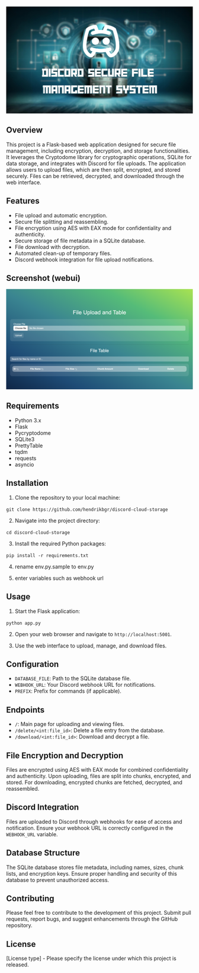 ![Project Banner](/repo/banner.png)

## Overview

This project is a Flask-based web application designed for secure file management, including encryption, decryption, and storage functionalities. It leverages the Cryptodome library for cryptographic operations, SQLite for data storage, and integrates with Discord for file uploads. The application allows users to upload files, which are then split, encrypted, and stored securely. Files can be retrieved, decrypted, and downloaded through the web interface.

## Features

- File upload and automatic encryption.
- Secure file splitting and reassembling.
- File encryption using AES with EAX mode for confidentiality and authenticity.
- Secure storage of file metadata in a SQLite database.
- File download with decryption.
- Automated clean-up of temporary files.
- Discord webhook integration for file upload notifications.

## Screenshot (webui)

![Web UI](/repo/webui.png)

## Requirements

- Python 3.x
- Flask
- Pycryptodome
- SQLite3
- PrettyTable
- tqdm
- requests
- asyncio

## Installation

1.  Clone the repository to your local machine:

`git clone https://github.com/hendrikbgr/discord-cloud-storage`

2. Navigate into the project directory:

`cd discord-cloud-storage`

3. Install the required Python packages:

`pip install -r requirements.txt`

4. rename env.py.sample to env.py

5. enter variables such as webhook url

## Usage

1.  Start the Flask application:

`python app.py`

2.  Open your web browser and navigate to `http://localhost:5001`.

3.  Use the web interface to upload, manage, and download files.

## Configuration

- `DATABASE_FILE`: Path to the SQLite database file.
- `WEBHOOK_URL`: Your Discord webhook URL for notifications.
- `PREFIX`: Prefix for commands (if applicable).

## Endpoints

- `/`: Main page for uploading and viewing files.
- `/delete/<int:file_id>`: Delete a file entry from the database.
- `/download/<int:file_id>`: Download and decrypt a file.

## File Encryption and Decryption

Files are encrypted using AES with EAX mode for combined confidentiality and authenticity. Upon uploading, files are split into chunks, encrypted, and stored. For downloading, encrypted chunks are fetched, decrypted, and reassembled.

## Discord Integration

Files are uploaded to Discord through webhooks for ease of access and notification. Ensure your webhook URL is correctly configured in the `WEBHOOK_URL` variable.

## Database Structure

The SQLite database stores file metadata, including names, sizes, chunk lists, and encryption keys. Ensure proper handling and security of this database to prevent unauthorized access.

## Contributing

Please feel free to contribute to the development of this project. Submit pull requests, report bugs, and suggest enhancements through the GitHub repository.

## License

[License type] - Please specify the license under which this project is released.

